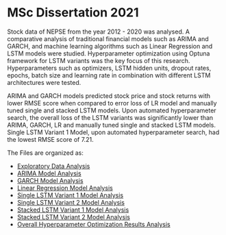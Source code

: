 # MSc Dissertation 2021
Stock data of NEPSE from the year 2012 - 2020 was analysed. A comparative analysis of traditional financial models such as ARIMA and GARCH, and machine learning algorithms such as Linear Regression and LSTM models were studied. Hyperparameter optimization using Optuna framework for LSTM variants was the key focus of this research. Hyperparameters such as optimizers, LSTM hidden units, dropout rates, epochs, batch size and learning rate in combination with different LSTM architectures were tested.

ARIMA and GARCH models predicted stock price and stock returns with lower RMSE score when compared to error loss of LR model and manually tuned single and stacked LSTM models. Upon automated hyperparameter search, the overall loss of the LSTM variants was significantly lower than ARIMA, GARCH, LR and manually tuned single and stacked LSTM models. Single LSTM Variant 1 Model, upon automated hyperparameter search, had the lowest RMSE score of 7.21.

The Files are organized as:
- [Exploratory Data Analysis](https://github.com/SudipBishwakarma/MSc-Dissertation-2021/blob/main/MSc_Dissertation_EDA.ipynb)
- [ARIMA Model Analysis](https://github.com/SudipBishwakarma/MSc-Dissertation-2021/blob/main/MSc_Dissertation_ARIMA(ver_3).ipynb)
- [GARCH Model Analysis](https://github.com/SudipBishwakarma/MSc-Dissertation-2021/blob/main/MSc_Dissertation_GARCH(ver_2).ipynb)
- [Linear Regression Model Analysis](https://github.com/SudipBishwakarma/MSc-Dissertation-2021/blob/main/MSc_Dissertation_Linear_Regression(ver2).ipynb)
- [Single LSTM Variant 1 Model Analysis](https://github.com/SudipBishwakarma/MSc-Dissertation-2021/blob/main/msc-dissertation-single-lstm-ver-1-opt.ipynb)
- [Single LSTM Variant 2 Model Analysis](https://github.com/SudipBishwakarma/MSc-Dissertation-2021/blob/main/msc-dissertation-single-lstm-ver-2-opt.ipynb)
- [Stacked LSTM Variant 1 Model Analysis](https://github.com/SudipBishwakarma/MSc-Dissertation-2021/blob/main/msc-dissertation-stacked-lstm-ver-1-opt.ipynb)
- [Stacked LSTM Variant 2 Model Analysis](https://github.com/SudipBishwakarma/MSc-Dissertation-2021/blob/main/msc-dissertation-stacked-lstm-ver-2-opt.ipynb)
- [Overall Hyperparameter Optimization Results Analysis](https://github.com/SudipBishwakarma/MSc-Dissertation-2021/blob/main/Observations.ipynb)
